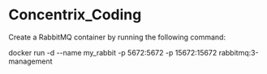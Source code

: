 # Concentrix_Coding



Create a RabbitMQ container by running the following command:

docker run -d --name my_rabbit -p 5672:5672 -p 15672:15672 rabbitmq:3-management

